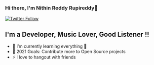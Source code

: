 ### Hi there, I'm Nithin Reddy Rupireddy👋

[![Twitter Follow](https://img.shields.io/twitter/follow/nithin_boss?color=1DA1F2&logo=twitter&style=for-the-badge)](https://twitter.com/nithin_boss?lang=en)

## I'm a Developer, Music Lover, Good Listener !!

- 🌱 I’m currently learning everything 🤣
- 🥅 2021 Goals: Contribute more to Open Source projects
- ⚡ I love to hangout with friends 

<br />

